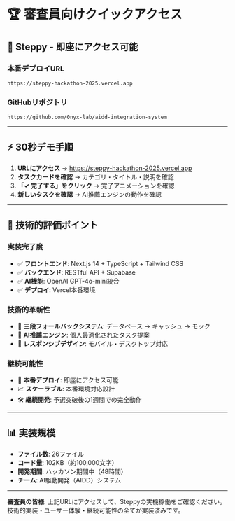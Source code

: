 # 🏆 審査員向けクイックアクセス

## 🚀 **Steppy - 即座にアクセス可能**

### **本番デプロイURL**
```
https://steppy-hackathon-2025.vercel.app
```

### **GitHubリポジトリ**
```
https://github.com/0nyx-lab/aidd-integration-system
```

---

## ⚡ **30秒デモ手順**

1. **URLにアクセス** → https://steppy-hackathon-2025.vercel.app
2. **タスクカードを確認** → カテゴリ・タイトル・説明を確認
3. **「✓ 完了する」をクリック** → 完了アニメーションを確認
4. **新しいタスクを確認** → AI推薦エンジンの動作を確認

---

## 🎯 **技術的評価ポイント**

### **実装完了度**
- ✅ **フロントエンド**: Next.js 14 + TypeScript + Tailwind CSS
- ✅ **バックエンド**: RESTful API + Supabase
- ✅ **AI機能**: OpenAI GPT-4o-mini統合
- ✅ **デプロイ**: Vercel本番環境

### **技術的革新性**
- 🚀 **三段フォールバックシステム**: データベース → キャッシュ → モック
- 🤖 **AI推薦エンジン**: 個人最適化されたタスク提案
- 📱 **レスポンシブデザイン**: モバイル・デスクトップ対応

### **継続可能性**
- 🔄 **本番デプロイ**: 即座にアクセス可能
- 📈 **スケーラブル**: 本番環境対応設計
- 🛠️ **継続開発**: 予選突破後の1週間での完全動作

---

## 📊 **実装規模**
- **ファイル数**: 26ファイル
- **コード量**: 102KB（約100,000文字）
- **開発期間**: ハッカソン期間中（48時間）
- **チーム**: AI駆動開発（AIDD）システム

---

**審査員の皆様**: 上記URLにアクセスして、Steppyの実機稼働をご確認ください。技術的実装・ユーザー体験・継続可能性の全てが実装済みです。
